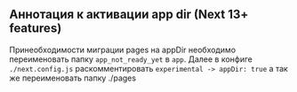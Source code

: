 ## Аннотация к активации app dir (Next 13+ features)

Принеобходимости миграции pages на appDir необходимо переименовать папку `app_not_ready_yet` в `app`. Далее в конфиге `./next.config.js` раскомментировать `experimental -> appDir: true` а так же переименовать папку ./pages

